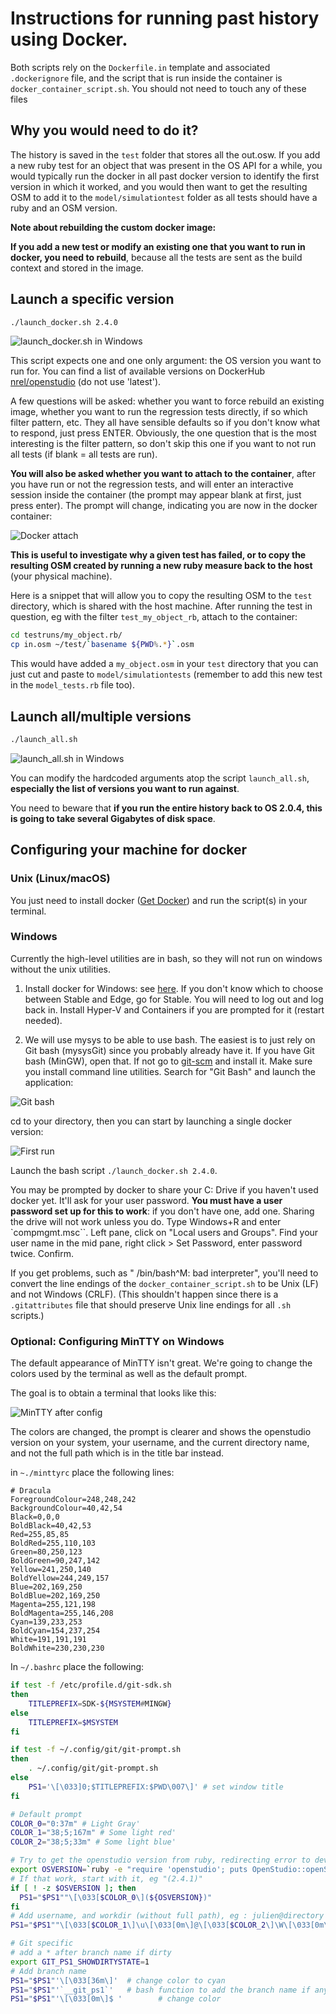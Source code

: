 # Instructions for running past history using Docker.

Both scripts rely on the `Dockerfile.in` template and associated `.dockerignore` file,
and the script that is run inside the container is `docker_container_script.sh`.
You should not need to touch any of these files


## Why you would need to do it?

The history is saved in the `test` folder that stores all the out.osw.
If you add a new ruby test for an object that was present in the OS API for a while,
you would typically run the docker in all past docker version to identify the first version in which it worked,
and you would then want to get the resulting OSM to add it to the `model/simulationtest` folder as all tests should have a ruby and an OSM version.

**Note about rebuilding the custom docker image:**

**If you add a new test or modify an existing one that you want to run in docker, you need to rebuild**, 
because all the tests are sent as the build context and stored in the image.

## Launch a specific version

```bash
./launch_docker.sh 2.4.0
```

![launch_docker.sh in Windows](images/windows_launch_docker.sh.png)

This script expects one and one only argument: the OS version you want to run for. You can find a list of available versions on DockerHub 
[nrel/openstudio](https://hub.docker.com/r/nrel/openstudio/tags/) (do not use 'latest').

A few questions will be asked: whether you want to force rebuild an existing image, whether you want to run the regression tests directly, if so which filter pattern, etc.
They all have sensible defaults so if you don't know what to respond, just press ENTER. Obviously, the one question that is the most interesting is the filter pattern, so don't skip this one
if you want to not run all tests (if blank = all tests are run).

**You will also be asked whether you want to attach to the container**, after you have run or not the regression tests, and will enter an interactive session inside the container
(the prompt may appear blank at first, just press enter). The prompt will change, indicating you are now in the docker container:

![Docker attach](images/docker_attach.png)

**This is useful to investigate why a given test has failed, or to copy the resulting OSM created by running a new ruby measure back to the host** (your physical machine).

Here is a snippet that will allow you to copy the resulting OSM to the `test` directory, which is shared with the host machine.
After running the test in question, eg with the filter `test_my_object_rb`, attach to the container:

```bash
cd testruns/my_object.rb/
cp in.osm ~/test/`basename ${PWD%.*}`.osm
```

This would have added a `my_object.osm` in your `test` directory that you can just cut and paste to `model/simulationtests` (remember to add this new test in the `model_tests.rb` file too).



## Launch all/multiple versions

```bash
./launch_all.sh
```

![launch_all.sh in Windows](images/windows_launch_all.sh.png)

You can modify the hardcoded arguments atop the script `launch_all.sh`, **especially the list of versions you want to run against**.

You need to beware that **if you run the entire history back to OS 2.0.4, this is going to take several Gigabytes of disk space**.


## Configuring your machine for docker

### Unix (Linux/macOS)

You just need to install docker ([Get Docker](https://www.docker.com/get-docker)) and run the script(s) in your terminal.

### Windows

Currently the high-level utilities are in bash, so they will not run on windows without the unix utilities.

1. Install docker for Windows: see [here](https://docs.docker.com/docker-for-windows/install/). 
If you don't know which to choose between Stable and Edge, go for Stable.
You will need to log out and log back in.
Install Hyper-V and Containers if you are prompted for it (restart needed).

2. We will use mysys to be able to use bash. The easiest is to just rely on Git bash (mysysGit) since you probably already have it. If you have Git bash (MinGW), open that.
If not go to [git-scm](https://git-scm.com/downloads) and install it. Make sure you install command line utilities.
Search for "Git Bash" and launch the application:

![Git bash](images/git_bash.png)

cd to your directory, then you can start by launching a single docker version:

![First run](images/git_bash_cd_launch.png)

Launch the bash script `./launch_docker.sh 2.4.0`. 

You may be prompted by docker to share your C: Drive if you haven't used docker yet. It'll ask for your user password.
**You must have a user password set up for this to work**: if you don't have one, add one. Sharing the drive will not work unless you do.
Type Windows+R and enter `compmgmt.msc``. Left pane, click on "Local users and Groups".
Find your user name in the mid pane, right click > Set Password, enter password twice. Confirm.

If you get problems, such as " /bin/bash^M: bad interpreter", you'll need to convert the line endings of the `docker_container_script.sh` to be Unix (LF) and not Windows (CRLF).
(This shouldn't happen since there is a `.gitattributes` file that should preserve Unix line endings for all `.sh` scripts.)

### Optional: Configuring MinTTY on Windows

The default appearance of MinTTY isn't great. We're going to change the colors used by the terminal as well as the default prompt.

The goal is to obtain a terminal that looks like this:

![MinTTY after config](images/Mintty_config.png)

The colors are changed, the prompt is clearer and shows the openstudio version on your system, your username, and the current directory name, 
and not the full path which is in the title bar instead.


in `~./minttyrc` place the following lines:

```
# Dracula
ForegroundColour=248,248,242
BackgroundColour=40,42,54
Black=0,0,0
BoldBlack=40,42,53
Red=255,85,85
BoldRed=255,110,103
Green=80,250,123
BoldGreen=90,247,142
Yellow=241,250,140
BoldYellow=244,249,157
Blue=202,169,250
BoldBlue=202,169,250
Magenta=255,121,198
BoldMagenta=255,146,208
Cyan=139,233,253
BoldCyan=154,237,254
White=191,191,191
BoldWhite=230,230,230
```

In `~/.bashrc` place the following:

```bash
if test -f /etc/profile.d/git-sdk.sh
then
	TITLEPREFIX=SDK-${MSYSTEM#MINGW}
else
	TITLEPREFIX=$MSYSTEM
fi

if test -f ~/.config/git/git-prompt.sh
then
	. ~/.config/git/git-prompt.sh
else
	PS1='\[\033]0;$TITLEPREFIX:$PWD\007\]' # set window title
fi

# Default prompt
COLOR_0="0:37m" # Light Gray' 
COLOR_1="38;5;167m" # Some light red' 
COLOR_2="38;5;33m" # Some light blue'

# Try to get the openstudio version from ruby, redirecting error to dev/null`
export OSVERSION=`ruby -e "require 'openstudio'; puts OpenStudio::openStudioVersion" 2> /dev/null`
# If that work, start with it, eg "(2.4.1)"
if [ ! -z $OSVERSION ]; then
  PS1="$PS1""\[\033[$COLOR_0\](${OSVERSION})"
fi
# Add username, and workdir (without full path), eg : julien@directory
PS1="$PS1""\[\033[$COLOR_1\]\u\[\033[0m\]@\[\033[$COLOR_2\]\W\[\033[0m\]"

# Git specific
# add a * after branch name if dirty
export GIT_PS1_SHOWDIRTYSTATE=1
# Add branch name
PS1="$PS1"'\[\033[36m\]'  # change color to cyan
PS1="$PS1"'`__git_ps1`'   # bash function to add the branch name if any
PS1="$PS1"'\[\033[0m\]$ '        # change color
```